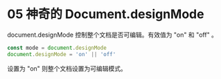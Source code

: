 # 05 神奇的 Document.designMode

document.designMode 控制整个文档是否可编辑。有效值为 "on" 和 "off" 。

```javascript
const mode = document.designMode
document.designMode = 'on' || 'off'
```

设置为 "on" 则整个文档设置为可编辑模式。

